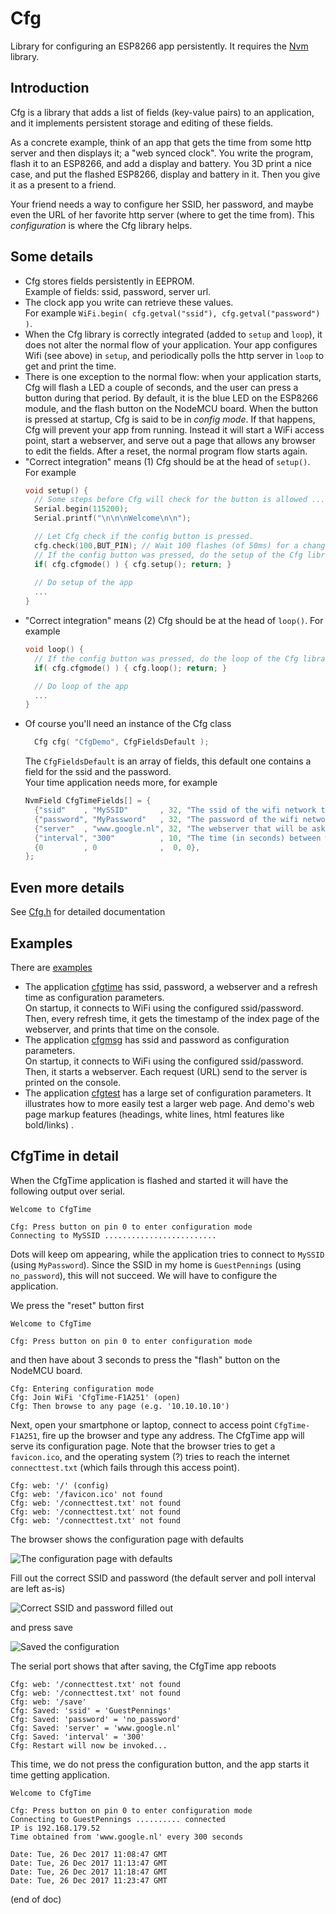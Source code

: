 # Cfg
Library for configuring an ESP8266 app persistently.
It requires the [Nvm](https://github.com/maarten-pennings/Nvm) library.

## Introduction
Cfg is a library that adds a list of fields (key-value pairs) to an 
application, and it implements persistent storage and editing of 
these fields.

As a concrete example, think of an app that gets the time from some http server and then displays it; a "web synced clock".
You write the program, flash it to an ESP8266, and add a display and battery.
You 3D print a nice case, and put the flashed ESP8266, display and battery in it.
Then you give it as a present to a friend.

Your friend needs a way to configure her SSID, her password, and maybe even the URL of her favorite http server (where to get the time from).
This _configuration_ is where the Cfg library helps.

## Some details 
- Cfg stores fields persistently in EEPROM.  
  Example of fields: ssid, password, server url.
- The clock app you write can retrieve these values.  
  For example `WiFi.begin( cfg.getval("ssid"), cfg.getval("password") )`.
- When the Cfg library is correctly integrated (added to `setup` and `loop`), 
  it does not alter the normal flow of your application. 
  Your app configures Wifi (see above) in `setup`, and periodically polls the http server in `loop` to get and print the time.
- There is one exception to the normal flow: when your application starts, 
  Cfg will flash a LED a couple of seconds, and the user can press a button during that period.
  By default, it is the blue LED on the ESP8266 module, and the flash button on the NodeMCU board.
  When the button is pressed at startup, Cfg is said to be in _config mode_.
  If that happens, Cfg will prevent your app from running.
  Instead it will start a WiFi access point, start a webserver, and serve out a page that allows any browser to edit the fields.
  After a reset, the normal program flow starts again.
- "Correct integration" means (1) Cfg should be at the head of `setup()`. For example
  ```cpp
  void setup() {
    // Some steps before Cfg will check for the button is allowed ...
    Serial.begin(115200);
    Serial.printf("\n\n\nWelcome\n\n");

    // Let Cfg check if the config button is pressed.
    cfg.check(100,BUT_PIN); // Wait 100 flashes (of 50ms) for a change on pin BUT_PIN.
    // If the config button was pressed, do the setup of the Cfg library (instead of the app's setup).
    if( cfg.cfgmode() ) { cfg.setup(); return; }
    
    // Do setup of the app
    ...
  }
  ```
- "Correct integration" means (2) Cfg should be at the head of `loop()`. For example
  ```cpp
  void loop() {
    // If the config button was pressed, do the loop of the Cfg library (instead of the app's loop).
    if( cfg.cfgmode() ) { cfg.loop(); return; }

    // Do loop of the app
    ...
  }
  ```
- Of course you'll need an instance of the Cfg class
  ```cpp
    Cfg cfg( "CfgDemo", CfgFieldsDefault );
  ```
  The `CfgFieldsDefault` is an array of fields, this default one contains a field for the ssid and the password.  
  Your time application needs more, for example
  ```cpp
  NvmField CfgTimeFields[] = {
    {"ssid"    , "MySSID"       , 32, "The ssid of the wifi network this device should connect to." },
    {"password", "MyPassword"   , 32, "The password of the wifi network this device should connect to."},
    {"server"  , "www.google.nl", 32, "The webserver that will be asked for time (http head request)."},
    {"interval", "300"          , 10, "The time (in seconds) between webserver requests for time."},
    {0         , 0              ,  0, 0},  
  };
  ```
  
## Even more details
See [Cfg.h](src/Cfg.h) for detailed documentation


## Examples
There are [examples](examples)
- The application [cfgtime](examples/cfgtime) has ssid, password, a webserver and a refresh time as configuration parameters.  
  On startup, it connects to WiFi using the configured ssid/password.  
  Then, every refresh time, it gets the timestamp of the index page of the webserver, and prints that time on the console.
- The application [cfgmsg](examples/cfgmsg) has ssid and password as configuration parameters.  
  On startup, it connects to WiFi using the configured ssid/password.  
  Then, it starts a webserver. Each request (URL) send to the server is printed on the console.
- The application [cfgtest](examples/cfgtest) has a large set of configuration parameters.
  It illustrates how to more easily test a larger web page.
  And demo's web page markup features (headings, white lines, html features like bold/links)  .
  

## CfgTime in detail
When the CfgTime application is flashed and started it will have the following output over serial.
```
Welcome to CfgTime

Cfg: Press button on pin 0 to enter configuration mode
Connecting to MySSID .........................
```

Dots will keep om appearing, while the application tries to connect to `MySSID` (using `MyPassword`).
Since the SSID in my home is `GuestPennings` (using `no_password`), this will not succeed.
We will have to configure the application.

We press the "reset" button first

```
Welcome to CfgTime

Cfg: Press button on pin 0 to enter configuration mode
```

and then have about 3 seconds to press the "flash" button on the NodeMCU board.

```
Cfg: Entering configuration mode
Cfg: Join WiFi 'CfgTime-F1A251' (open)
Cfg: Then browse to any page (e.g. '10.10.10.10')
```

Next, open your smartphone or laptop, connect to access point `CfgTime-F1A251`, fire
up the browser and type any address. The CfgTime app will serve its configuration page.
Note that the browser tries to get a `favicon.ico`, and the operating system (?) tries
to reach the internet `connecttest.txt` (which fails through this access point).

```
Cfg: web: '/' (config)
Cfg: web: '/favicon.ico' not found
Cfg: web: '/connecttest.txt' not found
Cfg: web: '/connecttest.txt' not found
Cfg: web: '/connecttest.txt' not found
```

The browser shows the configuration page with defaults

![The configuration page with defaults](cfgtime1.png)

Fill out the correct SSID and password (the default server and poll interval are left as-is)

![Correct SSID and password filled out](cfgtime2.png)

and press save

![Saved the configuration](cfgtime3.png)

The serial port shows that after saving, the CfgTime app reboots

```
Cfg: web: '/connecttest.txt' not found
Cfg: web: '/connecttest.txt' not found
Cfg: web: '/save'
Cfg: Saved: 'ssid' = 'GuestPennings'
Cfg: Saved: 'password' = 'no_password'
Cfg: Saved: 'server' = 'www.google.nl'
Cfg: Saved: 'interval' = '300'
Cfg: Restart will now be invoked...
```

This time, we do not press the configuration button, and the app starts it time getting application.

```
Welcome to CfgTime

Cfg: Press button on pin 0 to enter configuration mode
Connecting to GuestPennings .......... connected
IP is 192.168.179.52
Time obtained from 'www.google.nl' every 300 seconds

Date: Tue, 26 Dec 2017 11:08:47 GMT
Date: Tue, 26 Dec 2017 11:13:47 GMT
Date: Tue, 26 Dec 2017 11:18:47 GMT
Date: Tue, 26 Dec 2017 11:23:47 GMT
```

(end of doc)
